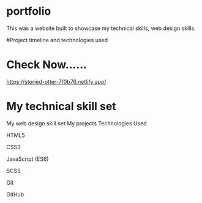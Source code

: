# portfolio
This was a website built to showcase my technical skills, web design skills.

#Project timeline and technologies used
# Check Now......

<a href="https://storied-otter-7f0b76.netlify.app/" target=_blank>https://storied-otter-7f0b76.netlify.app/</a>

# My technical skill set

My web design skill set
My projects
Technologies Used

HTML5

CSS3

JavaScript (ES6)

SCSS

Git

GitHub

